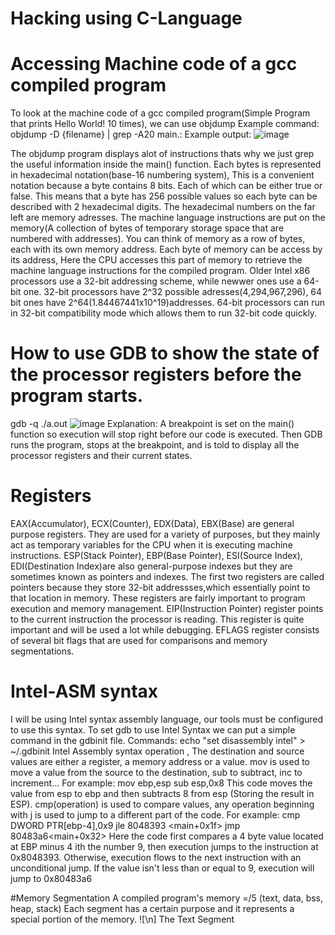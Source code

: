 # Hacking using C-Language
# Accessing Machine code of a gcc compiled program
To look at the machine code of a gcc compiled program(Simple Program that prints Hello World! 10 times), we can use objdump
Example command:
objdump -D {filename} | grep -A20 main.:
Example output:
![image](https://user-images.githubusercontent.com/42641723/171374873-26c895fb-0d4f-40a0-aacf-8722fd2a1bae.png)


The objdump program displays alot of instructions thats why we just grep the useful information inside the main() function.
Each bytes is represented in hexadecimal notation(base-16 numbering system), This is a convenient notation because a byte contains 8 bits. Each of which can be either true or false.
This means that a byte has 256 possible values so each byte can be described with 2 hexadecimal digits.
The hexadecimal numbers on the far left are memory adresses. The machine language instructions are put on the memory(A collection of bytes of temporary storage space that are numbered with addresses).
You can think of memory as a row of bytes, each with its own memory address. Each byte of memory can be access by its address, Here the CPU accesses this part of memory to retrieve the machine language instructions for the compiled program.
Older Intel x86 processors use a 32-bit addressing scheme, while newwer ones use a 64-bit one. 32-bit processors have 2^32 possible adresses(4,294,967,296), 64 bit ones have 2^64(1.84467441x10^19)addresses.
64-bit processors can run in 32-bit compatibility mode which allows them to run 32-bit code quickly.

# How to use GDB to show the state of the processor registers before the program starts.
gdb -q ./a.out
![image](https://i.ibb.co/jwrD1Mz/image.png)
Explanation:
A breakpoint is set on the main() function so execution will stop right
before our code is executed. Then GDB runs the program, stops at the
breakpoint, and is told to display all the processor registers and their
current states.
# Registers
EAX(Accumulator), ECX(Counter), EDX(Data), EBX(Base) are general purpose registers. They are used for a variety of purposes, but they mainly
act as temporary variables for the CPU when it is executing machine
instructions.
ESP(Stack Pointer), EBP(Base Pointer), ESI(Source Index), EDI(Destination Index)are also general-purpose indexes but they are sometimes known as pointers and indexes. 
The first two registers are called pointers because they store 32-bit addressses,which essentially point to that location in memory. These registers
are fairly important to program execution and memory management.
EIP(Instruction Pointer) register points to the current instruction the processor is reading. This register is quite important and will be used a lot while debugging.
EFLAGS register consists of several bit flags that are used for comparisons and memory segmentations.
# Intel-ASM syntax
I will be using Intel syntax assembly language, our tools must be configured to use this syntax. To set gdb to use Intel Syntax we can put a simple command in the gdbinit file.
Commands:
echo "set disassembly intel" > ~/.gdbinit
Intel Assembly syntax
operation <destination>, <source>
The destination and source values are either a register, a memory address or a value.
mov is used to move a value from the source to the destination, sub to subtract, inc to increment...
For example:
mov ebp,esp
sub esp,0x8
This code moves the value from esp to ebp and then subtracts 8 from esp
(Storing the result in ESP).
cmp(operation) is used to compare values, any operation beginning with j is used to jump to a different part of the code.
For example:
cmp DWORD PTR[ebp-4],0x9
jle 8048393 <main+0x1f>
jmp 80483a6<main+0x32>
Here the code first compares a 4 byte value located at EBP minus 4 ith the number 9, then execution jumps to the instruction at 0x8048393. Otherwise, execution flows to the next instruction with an unconditional jump.
If the value isn't less than or equal to 9, execution will jump to 0x80483a6



#Memory Segmentation
A compiled program's memory =/5 (text, data, bss, heap, stack) Each segment has a certain purpose and it represents a special portion of the memory. ![\n]
The Text Segment
